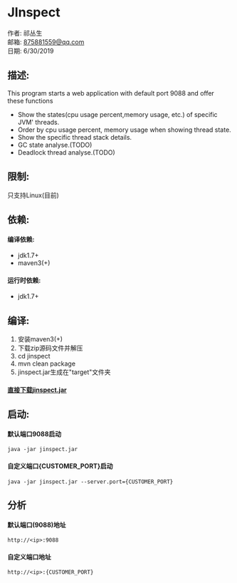 # JInspect

作者: 祁丛生 <br>
邮箱: 875881559@qq.com <br>
日期: 6/30/2019

## 描述: 
This program starts a web application with default port 9088 and offer these functions
* Show the states(cpu usage percent,memory usage, etc.) of specific JVM' threads.
* Order by cpu usage percent, memory usage when showing thread state.
* Show the specific thread stack details.
* GC state analyse.(TODO)
* Deadlock thread analyse.(TODO)

## 限制:
只支持Linux(目前)

## 依赖:
#### 编译依赖:
* jdk1.7+
* maven3(+)<br>
#### 运行时依赖:
* jdk1.7+

## 编译:
1. 安装maven3(+)
2. 下载zip源码文件并解压
3. cd jinspect
4. mvn clean package
5. jinspect.jar生成在"target"文件夹
#### [直接下载jinspect.jar](https://raw.githubusercontent.com/qicongsheng/warehouse/master/jinspect/jinspect.jar)


## 启动:
#### 默认端口9088启动
```
java -jar jinspect.jar 
```
#### 自定义端口{CUSTOMER_PORT}启动
```
java -jar jinspect.jar --server.port={CUSTOMER_PORT}
```

## 分析
#### 默认端口(9088)地址
```
http://<ip>:9088
```
#### 自定义端口地址
```
http://<ip>:{CUSTOMER_PORT}
```


